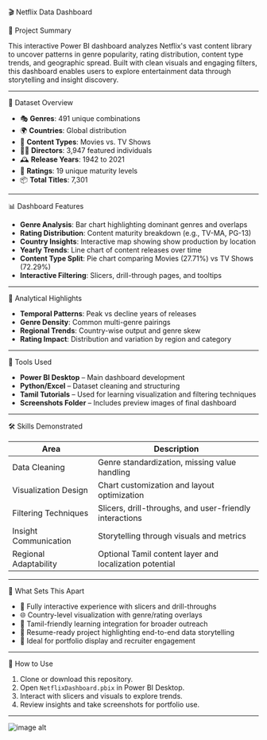  🎬 Netflix Data Dashboard

 📖 Project Summary

This interactive Power BI dashboard analyzes Netflix's vast content library to uncover patterns in genre popularity, rating distribution, content type trends, and geographic spread. Built with clean visuals and engaging filters, this dashboard enables users to explore entertainment data through storytelling and insight discovery.

---

🧩 Dataset Overview

- 🎭 **Genres**: 491 unique combinations  
- 🌍 **Countries**: Global distribution  
- 🎥 **Content Types**: Movies vs. TV Shows  
- 🧑‍🎓 **Directors**: 3,947 featured individuals  
- 🕰️ **Release Years**: 1942 to 2021  
- 🔢 **Ratings**: 19 unique maturity levels  
- 📦 **Total Titles**: 7,301

---

📊 Dashboard Features

- **Genre Analysis**: Bar chart highlighting dominant genres and overlaps  
- **Rating Distribution**: Content maturity breakdown (e.g., TV-MA, PG-13)  
- **Country Insights**: Interactive map showing show production by location  
- **Yearly Trends**: Line chart of content releases over time  
- **Content Type Split**: Pie chart comparing Movies (27.71%) vs TV Shows (72.29%)  
- **Interactive Filtering**: Slicers, drill-through pages, and tooltips  

---

🧠 Analytical Highlights

- **Temporal Patterns**: Peak vs decline years of releases  
- **Genre Density**: Common multi-genre pairings  
- **Regional Trends**: Country-wise output and genre skew  
- **Rating Impact**: Distribution and variation by region and category  

---

 🧰 Tools Used

- **Power BI Desktop** – Main dashboard development  
- **Python/Excel** – Dataset cleaning and structuring  
- **Tamil Tutorials** – Used for learning visualization and filtering techniques  
- **Screenshots Folder** – Includes preview images of final dashboard

---

 🛠️ Skills Demonstrated

| Area                   | Description                                                              |
|------------------------|--------------------------------------------------------------------------|
| Data Cleaning          | Genre standardization, missing value handling                           |
| Visualization Design   | Chart customization and layout optimization                             |
| Filtering Techniques   | Slicers, drill-throughs, and user-friendly interactions                 |
| Insight Communication  | Storytelling through visuals and metrics                                |
| Regional Adaptability  | Optional Tamil content layer and localization potential                 |

---

 🥇 What Sets This Apart

- 🔄 Fully interactive experience with slicers and drill-throughs  
- 🌐 Country-level visualization with genre/rating overlays  
- 📜 Tamil-friendly learning integration for broader outreach  
- 💼 Resume-ready project highlighting end-to-end data storytelling  
- 🌟 Ideal for portfolio display and recruiter engagement

---

 🚀 How to Use

1. Clone or download this repository.  
2. Open `NetflixDashboard.pbix` in Power BI Desktop.  
3. Interact with slicers and visuals to explore trends.  
4. Review insights and take screenshots for portfolio use.

---
![image alt](<img width="1192" height="681" alt="Netflix Dashboard" src="https://github.com/user-attachments/assets/7aff6249-933f-4272-97fa-3eafa399a60a/>)

